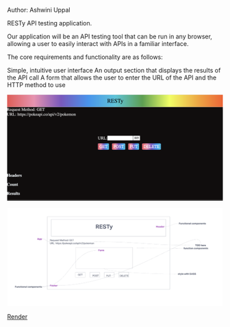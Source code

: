 Author:  Ashwini Uppal


RESTy API testing application.

Our application will be an API testing tool that can be run in any browser, allowing a user to easily interact with APIs in a familiar interface.

The core requirements and functionality are as follows:

Simple, intuitive user interface
An output section that displays the results of the API call
A form that allows the user to enter the URL of the API and the HTTP method to use


![RESTy](./src/assets/final.png)

![UML](./src/assets/UML.png)


[Render](https://resty-ychn.onrender.com)